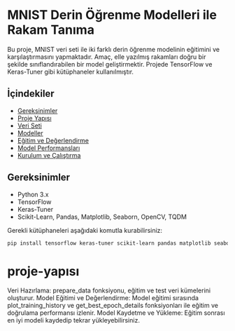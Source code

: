 # MNIST Derin Öğrenme Modelleri ile Rakam Tanıma

Bu proje, MNIST veri seti ile iki farklı derin öğrenme modelinin eğitimini ve karşılaştırmasını yapmaktadır. Amaç, elle yazılmış rakamları doğru bir şekilde sınıflandırabilen bir model geliştirmektir. Projede TensorFlow ve Keras-Tuner gibi kütüphaneler kullanılmıştır.

## İçindekiler
- [Gereksinimler](#gereksinimler)
- [Proje Yapısı](#proje-yapısı)
- [Veri Seti](#veri-seti)
- [Modeller](#modeller)
- [Eğitim ve Değerlendirme](#eğitim-ve-değerlendirme)
- [Model Performansları](#model-performansları)
- [Kurulum ve Çalıştırma](#kurulum-ve-çalıştırma)

## Gereksinimler
- Python 3.x
- TensorFlow
- Keras-Tuner
- Scikit-Learn, Pandas, Matplotlib, Seaborn, OpenCV, TQDM

Gerekli kütüphaneleri aşağıdaki komutla kurabilirsiniz:
```bash
pip install tensorflow keras-tuner scikit-learn pandas matplotlib seaborn opencv-python tqdm
```
# proje-yapısı
Veri Hazırlama: prepare_data fonksiyonu, eğitim ve test veri kümelerini oluşturur.
Model Eğitimi ve Değerlendirme: Model eğitimi sırasında plot_training_history ve get_best_epoch_details fonksiyonları ile eğitim ve doğrulama performansı izlenir.
Model Kaydetme ve Yükleme: Eğitim sonrası en iyi modeli kaydedip tekrar yükleyebilirsiniz.
